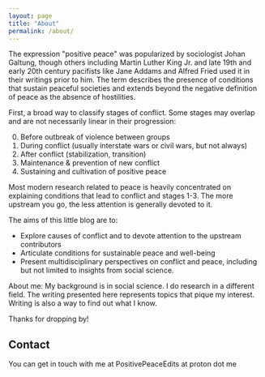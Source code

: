 ```yaml
---
layout: page
title: "About"
permalink: /about/
---
```


The expression "positive peace" was popularized by sociologist Johan Galtung, though others including Martin Luther King Jr. and late 19th and early 20th century pacifists like Jane Addams and Alfred Fried used it in their writings prior to him. The term describes the presence of conditions that sustain peaceful societies and extends beyond the negative definition of peace as the absence of hostilities.

First, a broad way to classify stages of conflict. Some stages may overlap and are not necessarily  linear in their progression:

0. Before outbreak of violence between groups 
1. During conflict (usually interstate wars or civil wars, but not always)
2. After conflict (stabilization, transition)
3. Maintenance & prevention of new conflict
4. Sustaining and cultivation of positive peace

Most modern research related to peace is heavily concentrated on explaining conditions that lead to conflict and stages 1-3. The more upstream you go, the less attention is generally devoted to it. 

The aims of this little blog are to:

- Explore causes of conflict and to devote attention to the upstream contributors
- Articulate conditions for sustainable peace and well-being
- Present multidisciplinary perspectives on conflict and peace, including but not limited to insights from social science.

About me: My background is in social science. I do research in a different field. The writing presented here represents topics that pique my interest. Writing is also a way to find out what I know.

Thanks for dropping by!

## Contact

You can get in touch with me at PositivePeaceEdits at proton dot me











